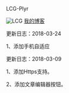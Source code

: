
LCG-Plyr

![LCG](https://www.kzwr.com/kzwrfs?fid=e20ca4b872a54d76a9581c7fb672b35ag9jf.png "LCG-小超超")
[我的博客](http://blog.csdn.net/guodongxiaren)  

更新日志：2018-03-24

1、添加手机自适应


更新日志：2018-03-09

1、添加Https支持。

2、添加文章编辑器按钮。
